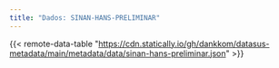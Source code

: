 ```yaml
---
title: "Dados: SINAN-HANS-PRELIMINAR"
---
```


{{< remote-data-table "https://cdn.statically.io/gh/dankkom/datasus-metadata/main/metadata/data/sinan-hans-preliminar.json" >}}

